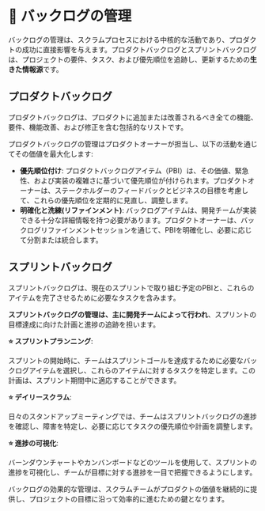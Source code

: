 # 🚧 バックログの管理
バックログの管理は、スクラムプロセスにおける中核的な活動であり、プロダクトの成功に直接影響を与えます。プロダクトバックログとスプリントバックログは、プロジェクトの要件、タスク、および優先順位を追跡し、更新するための**生きた情報源**です。

## プロダクトバックログ
プロダクトバックログは、プロダクトに追加または改善されるべき全ての機能、要件、機能改善、および修正を含む包括的なリストです。

プロダクトバックログの管理はプロダクトオーナーが担当し、以下の活動を通じてその価値を最大化します:

- **優先順位付け**: プロダクトバックログアイテム（PBI）は、その価値、緊急性、および実装の複雑さに基づいて優先順位が付けられます。プロダクトオーナーは、ステークホルダーのフィードバックとビジネスの目標を考慮して、これらの優先順位を定期的に見直し、調整します。
- **明確化と洗練(リファインメント)**: バックログアイテムは、開発チームが実装できる十分な詳細情報を持つ必要があります。プロダクトオーナーは、バックログリファインメントセッションを通じて、PBIを明確化し、必要に応じて分割または統合します。

## スプリントバックログ

スプリントバックログは、現在のスプリントで取り組む予定のPBIと、これらのアイテムを完了させるために必要なタスクを含みます。

**スプリントバックログの管理は、主に開発チームによって行われ**、スプリントの目標達成に向けた計画と進捗の追跡を担います。

**:star: スプリントプランニング**: 

スプリントの開始時に、チームはスプリントゴールを達成するために必要なバックログアイテムを選択し、これらのアイテムに対するタスクを特定します。この計画は、スプリント期間中に適応することができます。

**:star: デイリースクラム**: 

日々のスタンドアップミーティングでは、チームはスプリントバックログの進捗を確認し、障害を特定し、必要に応じてタスクの優先順位や計画を調整します。

**:star: 進捗の可視化**: 

バーンダウンチャートやカンバンボードなどのツールを使用して、スプリントの進捗を可視化し、チームが目標に対する進捗を一目で把握できるようにします。


バックログの効果的な管理は、スクラムチームがプロダクトの価値を継続的に提供し、プロジェクトの目標に沿って効率的に進むための鍵となります。
